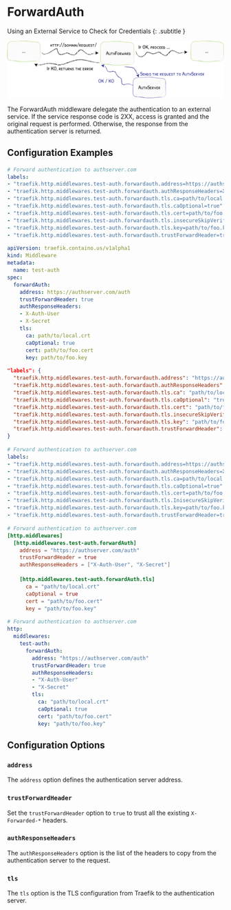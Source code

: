 # ForwardAuth

Using an External Service to Check for Credentials
{: .subtitle }

![AuthForward](../assets/img/middleware/authforward.png)

The ForwardAuth middleware delegate the authentication to an external service.
If the service response code is 2XX, access is granted and the original request is performed.
Otherwise, the response from the authentication server is returned.

## Configuration Examples

```yaml tab="Docker"
# Forward authentication to authserver.com
labels:
- "traefik.http.middlewares.test-auth.forwardauth.address=https://authserver.com/auth"
- "traefik.http.middlewares.test-auth.forwardauth.authResponseHeaders=X-Auth-User, X-Secret"
- "traefik.http.middlewares.test-auth.forwardauth.tls.ca=path/to/local.crt"
- "traefik.http.middlewares.test-auth.forwardauth.tls.caOptional=true"
- "traefik.http.middlewares.test-auth.forwardauth.tls.cert=path/to/foo.cert"
- "traefik.http.middlewares.test-auth.forwardauth.tls.insecureSkipVerify=true"
- "traefik.http.middlewares.test-auth.forwardauth.tls.key=path/to/foo.key"
- "traefik.http.middlewares.test-auth.forwardauth.trustForwardHeader=true"
```

```yaml tab="Kubernetes"
apiVersion: traefik.containo.us/v1alpha1
kind: Middleware
metadata:
  name: test-auth
spec:
  forwardAuth:
    address: https://authserver.com/auth
    trustForwardHeader: true
    authResponseHeaders:
    - X-Auth-User
    - X-Secret
    tls:
      ca: path/to/local.crt
      caOptional: true
      cert: path/to/foo.cert
      key: path/to/foo.key  
```

```json tab="Marathon"
"labels": {
  "traefik.http.middlewares.test-auth.forwardauth.address": "https://authserver.com/auth",
  "traefik.http.middlewares.test-auth.forwardauth.authResponseHeaders": "X-Auth-User,X-Secret",
  "traefik.http.middlewares.test-auth.forwardauth.tls.ca": "path/to/local.crt",
  "traefik.http.middlewares.test-auth.forwardauth.tls.caOptional": "true",
  "traefik.http.middlewares.test-auth.forwardauth.tls.cert": "path/to/foo.cert",
  "traefik.http.middlewares.test-auth.forwardauth.tls.insecureSkipVerify": "true",
  "traefik.http.middlewares.test-auth.forwardauth.tls.key": "path/to/foo.key",
  "traefik.http.middlewares.test-auth.forwardauth.trustForwardHeader": "true"
}
```

```yaml tab="Rancher"
# Forward authentication to authserver.com
labels:
- "traefik.http.middlewares.test-auth.forwardauth.address=https://authserver.com/auth"
- "traefik.http.middlewares.test-auth.forwardauth.authResponseHeaders=X-Auth-User, X-Secret"
- "traefik.http.middlewares.test-auth.forwardauth.tls.ca=path/to/local.crt"
- "traefik.http.middlewares.test-auth.forwardauth.tls.caOptional=true"
- "traefik.http.middlewares.test-auth.forwardauth.tls.cert=path/to/foo.cert"
- "traefik.http.middlewares.test-auth.forwardauth.tls.InisecureSkipVerify=true"
- "traefik.http.middlewares.test-auth.forwardauth.tls.key=path/to/foo.key"
- "traefik.http.middlewares.test-auth.forwardauth.trustForwardHeader=true"
```

```toml tab="File (TOML)"
# Forward authentication to authserver.com
[http.middlewares]
  [http.middlewares.test-auth.forwardAuth]
    address = "https://authserver.com/auth"
    trustForwardHeader = true
    authResponseHeaders = ["X-Auth-User", "X-Secret"]

    [http.middlewares.test-auth.forwardAuth.tls]
      ca = "path/to/local.crt"
      caOptional = true
      cert = "path/to/foo.cert"
      key = "path/to/foo.key"
```

```yaml tab="File (YAML)"
# Forward authentication to authserver.com
http:
  middlewares:
    test-auth:
      forwardAuth:
        address: "https://authserver.com/auth"
        trustForwardHeader: true
        authResponseHeaders:
        - "X-Auth-User"
        - "X-Secret"
        tls:
          ca: "path/to/local.crt"
          caOptional: true
          cert: "path/to/foo.cert"
          key: "path/to/foo.key"
```

## Configuration Options

### `address`

The `address` option defines the authentication server address.

### `trustForwardHeader`

Set the `trustForwardHeader` option to `true` to trust all the existing `X-Forwarded-*` headers.

### `authResponseHeaders`

The `authResponseHeaders` option is the list of the headers to copy from the authentication server to the request.

### `tls`

The `tls` option is the TLS configuration from Traefik to the authentication server.
